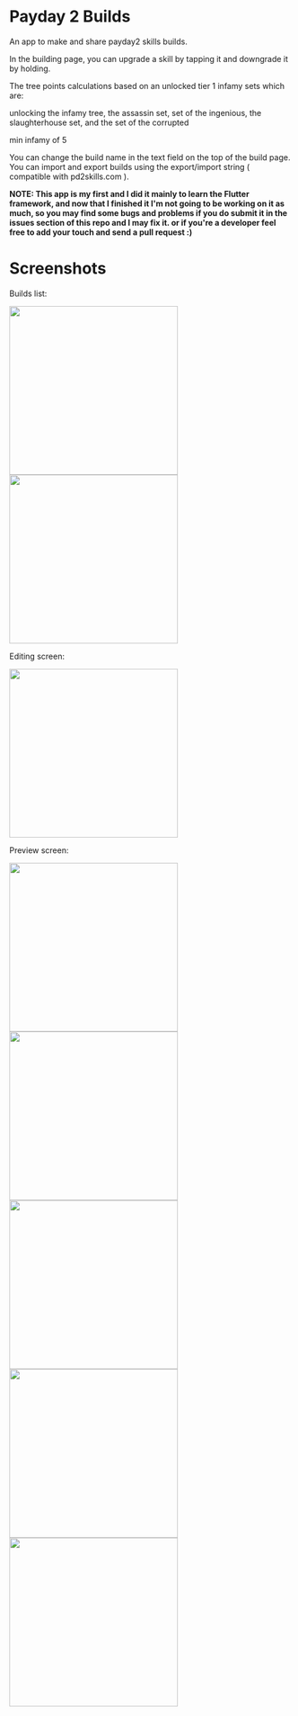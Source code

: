 # Payday 2 Builds

An app to make and share payday2 skills builds.

In the building page, you can upgrade a skill by tapping it and downgrade it by holding.

The tree points calculations based on an unlocked tier 1 infamy sets which are:

unlocking the infamy tree, the assassin set, set of the ingenious, the slaughterhouse set, and the set of the corrupted

min infamy of 5

You can change the build name in the text field on the top of the build page.
You can import and export builds using the export/import string ( compatible with pd2skills.com ).

**NOTE: This app is my first and I did it mainly to learn the Flutter framework, and now that I finished it I'm not going to be working on it as much, so you may find some bugs and problems if you do submit it in the issues section of this repo and I may fix it. or if you're a developer feel free to add your touch and send a pull request :)**

# Screenshots
Builds list:

<img src="https://user-images.githubusercontent.com/57017872/88794934-df0aec00-d1a7-11ea-9dfb-1fbfdef0a7fb.png" width="300"> <img src="https://user-images.githubusercontent.com/57017872/88794936-df0aec00-d1a7-11ea-94cb-003ce32a636c.png" width="300">

Editing screen:

<img src="https://user-images.githubusercontent.com/57017872/88794938-dfa38280-d1a7-11ea-956f-27877384fe83.png" width="300">

Preview screen:

<img src="https://user-images.githubusercontent.com/57017872/88794925-dc0ffb80-d1a7-11ea-8561-78078dd712f6.png" width="300"> <img src="https://user-images.githubusercontent.com/57017872/88794928-dca89200-d1a7-11ea-88af-8de205b52380.png" width="300"> <img src="https://user-images.githubusercontent.com/57017872/88794930-dd412880-d1a7-11ea-871d-e36762d907f7.png" width="300"> <img src="https://user-images.githubusercontent.com/57017872/88794932-ddd9bf00-d1a7-11ea-9452-06993c76c34f.png" width="300"> <img src="https://user-images.githubusercontent.com/57017872/88794933-de725580-d1a7-11ea-8ba9-53898f4eb0ab.png" width="300">

